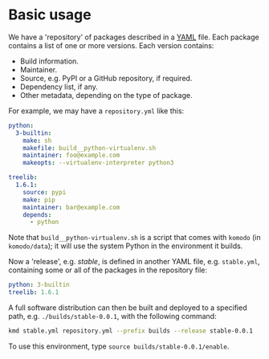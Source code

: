 # Basic usage

We have a 'repository' of packages described in a
[YAML](https://yaml.org/) file. Each package contains a list of one or more
versions. Each version contains:

* Build information.
* Maintainer.
* Source, e.g. PyPI or a GitHub repository, if required.
* Dependency list, if any.
* Other metadata, depending on the type of package.

For example, we may have a `repository.yml` like this:

```yaml
python:
  3-builtin:
    make: sh
    makefile: build__python-virtualenv.sh
    maintainer: foo@example.com
    makeopts: --virtualenv-interpreter python3

treelib:
  1.6.1:
    source: pypi
    make: pip
    maintainer: bar@example.com
    depends:
      - python
```

Note that `build__python-virtualenv.sh` is a script that comes with `komodo`
(in `komodo/data`); it will use the system Python in the environment it builds.

Now a 'release', e.g. _stable_, is defined in another YAML file, e.g.
`stable.yml`, containing some or all of the packages in the repository file:

```yaml
python: 3-builtin
treelib: 1.6.1
```

A full software distribution can then be built and deployed to a specified
path, e.g. `./builds/stable-0.0.1`, with the following command:

```bash
kmd stable.yml repository.yml --prefix builds --release stable-0.0.1
```

To use this environment, type `source builds/stable-0.0.1/enable`.
